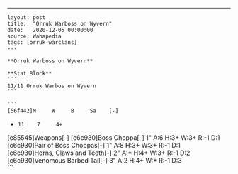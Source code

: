 ---
    layout: post
    title:  "Orruk Warboss on Wyvern"
    date:   2020-12-05 00:00:00
    source: Wahapedia
    tags: [orruk-warclans]
    ---
    
    **Orruk Warboss on Wyvern**
    
    **Stat Block**
    ```
    11/11 Orruk Warbos on Wyvern
    ```
    
    ```
    [56f442]M     W     B     Sa    [-]
*     11    7     4+    
[e85545]Weapons[-]
[c6c930]Boss Choppa[-]
1"     A:6    H:3+   W:3+   R:-1   D:1   
[c6c930]Pair of Boss Choppas[-]
1"     A:8    H:3+   W:3+   R:-1   D:1   
[c6c930]Horns, Claws and Teeth[-]
2"     A:*    H:4+   W:3+   R:-1   D:2   
[c6c930]Venomous Barbed Tail[-]
3"     A:2    H:4+   W:*    R:-1   D:3   
    ```
    
    
    